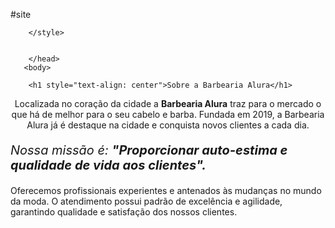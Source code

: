 #site
<!DOCTYPE html>
<html lang="pt-br">
    <head>
        <meta charset="UTF = 8">
        <title> Barbearia Alura</title>
        <link rel="stylesheet" href="style.css"
        <style>

        </style>


        </head>
       <body>  
        
        <h1 style="text-align: center">Sobre a Barbearia Alura</h1>
<p style="text-align: center">Localizada no coração da cidade a <strong>Barbearia Alura</strong> traz para o mercado o que há de melhor para o seu cabelo e barba. Fundada em 2019, a Barbearia Alura já é destaque na cidade e conquista novos clientes a cada dia.</p>

<p style="font-size: 20px"><em>Nossa missão é: <strong>"Proporcionar auto-estima e qualidade de vida aos clientes".</strong></em></p>

<p>Oferecemos profissionais experientes e antenados às mudanças no mundo da moda. O atendimento possui padrão de excelência e agilidade, garantindo qualidade e satisfação dos nossos clientes.</p>


</body>
</html>
